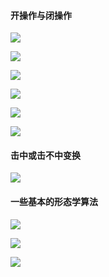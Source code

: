 #### 开操作与闭操作

![](../pic/开操作与闭操作.png)

![](../pic/开闭操作的例子.png)

![](../pic/开操作的几何解释.png)

![](../pic/闭操作的几何解释.png)

![](../pic/开闭操作对比.png)

![](../pic/开闭操作应用.png)

#### 击中或击不中变换

![](../pic/击中或击不中变换.png)

#### 一些基本的形态学算法

![](../pic/一些基本的形态学算法1.png)

![](../pic/一些基本的形态学算法2.png)

![](../pic/一些基本的形态学算法3.png)